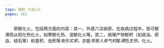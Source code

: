 ```yaml
---
tags: 病机 六淫/火
pages: 162
---
```

&emsp;&emsp;邪郁化火，包括两方面的内容：其一，外感六淫病邪，在疾病过程中，皆可郁滞而从阳化热化火，如寒郁化热、湿郁化火等。其二，病理产物郁积（如痰浊、瘀血、结石等）和食积、虫积等<dfn>有形实邪</dfn>，亦能<dfn>导致人体气机</dfn>郁<dfn>滞</dfn>而<dfn>生热、</dfn>化火。